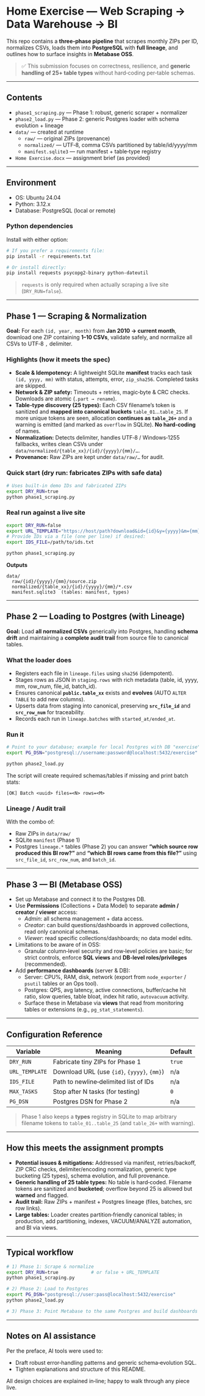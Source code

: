 # Home Exercise — Web Scraping → Data Warehouse → BI

This repo contains a **three‑phase pipeline** that scrapes monthly ZIPs per ID, normalizes CSVs, loads them into **PostgreSQL** with **full lineage**, and outlines how to surface insights in **Metabase OSS**.

> ✅ This submission focuses on correctness, resilience, and **generic handling of 25+ table types** without hard‑coding per‑table schemas.

---

## Contents

- `phase1_scraping.py` — Phase 1: robust, generic scraper + normalizer
- `phase2_load.py` — Phase 2: generic Postgres loader with schema evolution + lineage
- `data/` — created at runtime
  - `raw/` — original ZIPs (provenance)
  - `normalized/` — UTF‑8, comma CSVs partitioned by table/id/yyyy/mm
  - `manifest.sqlite3` — run manifest + table‑type registry
- `Home Exercise.docx` — assignment brief (as provided)

---

## Environment

- OS: Ubuntu 24.04
- Python: 3.12.x
- Database: PostgreSQL (local or remote)

### Python dependencies
Install with either option:

```bash
# If you prefer a requirements file:
pip install -r requirements.txt

# Or install directly:
pip install requests psycopg2-binary python-dateutil
```
> `requests` is only required when actually scraping a live site (`DRY_RUN=false`).

---

## Phase 1 — Scraping & Normalization

**Goal:** For each `(id, year, month)` from **Jan 2010 → current month**, download one ZIP containing **1–10 CSVs**, validate safely, and normalize all CSVs to UTF‑8 `,` delimiter.

### Highlights (how it meets the spec)
- **Scale & Idempotency:** A lightweight SQLite **manifest** tracks each task `(id, yyyy, mm)` with status, attempts, error, `zip_sha256`. Completed tasks are skipped.
- **Network & ZIP safety:** Timeouts + retries, magic‑byte & CRC checks. Downloads are atomic (`.part → rename`).
- **Table‑type discovery (25 types):** Each CSV filename’s token is sanitized and **mapped into canonical buckets** `table_01`…`table_25`. If more unique tokens are seen, allocation **continues as `table_26+`** and a warning is emitted (and marked as `overflow` in SQLite). **No hard‑coding** of names.
- **Normalization:** Detects delimiter, handles UTF‑8 / Windows‑1255 fallbacks, writes clean CSVs under `data/normalized/{table_xx}/{id}/{yyyy}/{mm}/…`.
- **Provenance:** Raw ZIPs are kept under `data/raw/…` for audit.

### Quick start (dry run: fabricates ZIPs with safe data)
```bash
# Uses built-in demo IDs and fabricated ZIPs
export DRY_RUN=true
python phase1_scraping.py
```

### Real run against a live site
```bash
export DRY_RUN=false
export URL_TEMPLATE="https://host/path?download&id={id}&y={yyyy}&m={mm}"
# Provide IDs via a file (one per line) if desired:
export IDS_FILE=/path/to/ids.txt

python phase1_scraping.py
```

**Outputs**
```
data/
  raw/{id}/{yyyy}/{mm}/source.zip
  normalized/{table_xx}/{id}/{yyyy}/{mm}/*.csv
  manifest.sqlite3  (tables: manifest, types)
```

---

## Phase 2 — Loading to Postgres (with Lineage)

**Goal:** Load **all normalized CSVs** generically into Postgres, handling **schema drift** and maintaining a **complete audit trail** from source file to canonical tables.

### What the loader does
- Registers each file in `lineage.files` using `sha256` (idempotent).
- Stages rows as JSON in `staging.rows` with rich metadata (table, id, yyyy, mm, row_num, file_id, batch_id).
- Ensures canonical **`public.table_xx`** exists and **evolves** (AUTO `ALTER TABLE` to add new columns).
- Upserts data from staging into canonical, preserving **`src_file_id`** and **`src_row_num`** for traceability.
- Records each run in `lineage.batches` with `started_at/ended_at`.

### Run it
```bash
# Point to your database; example for local Postgres with DB "exercise"
export PG_DSN="postgresql://username:password@localhost:5432/exercise"

python phase2_load.py
```

The script will create required schemas/tables if missing and print batch stats:
```
[OK] Batch <uuid> files=<N> rows=<M>
```

### Lineage / Audit trail
With the combo of:
- Raw ZIPs in `data/raw/`
- SQLite `manifest` (Phase 1)
- Postgres `lineage.*` tables (Phase 2)
you can answer **“which source row produced this BI row?”** and **“which BI rows came from this file?”** using `src_file_id`, `src_row_num`, and `batch_id`.

---

## Phase 3 — BI (Metabase OSS)

- Set up Metabase and connect it to the Postgres DB.
- Use **Permissions** (Collections + Data Model) to separate **admin / creator / viewer** access:
  - *Admin*: all schema management + data access.
  - *Creator*: can build questions/dashboards in approved collections, read only canonical schemas.
  - *Viewer*: read specific collections/dashboards; no data model edits.
- Limitations to be aware of in OSS:
  - Granular column‑level security and row‑level policies are basic; for strict controls, enforce **SQL views** and **DB‑level roles/privileges** (recommended).
- Add **performance dashboards** (server & DB):
  - Server: CPU%, RAM, disk, network (export from `node_exporter` / `psutil` tables or an Ops tool).
  - Postgres: QPS, avg latency, active connections, buffer/cache hit ratio, slow queries, table bloat, index hit ratio, `autovacuum` activity.
  - Surface these in Metabase via **views** that read from monitoring tables or extensions (e.g., `pg_stat_statements`).

---

## Configuration Reference

| Variable          | Meaning                                                | Default |
|-------------------|--------------------------------------------------------|---------|
| `DRY_RUN`         | Fabricate tiny ZIPs for Phase 1                        | `true`  |
| `URL_TEMPLATE`    | Download URL (use `{id}`, `{yyyy}`, `{mm}`)            | n/a     |
| `IDS_FILE`        | Path to newline‑delimited list of IDs                  | n/a     |
| `MAX_TASKS`       | Stop after N tasks (for testing)                       | `0`     |
| `PG_DSN`          | Postgres DSN for Phase 2                               | n/a     |

> Phase 1 also keeps a **types** registry in SQLite to map arbitrary filename tokens to `table_01..table_25` (and `table_26+` with warning).

---

## How this meets the assignment prompts

- **Potential issues & mitigations:** Addressed via manifest, retries/backoff, ZIP CRC checks, delimiter/encoding normalization, generic type bucketing (25 types), schema evolution, and full provenance.
- **Generic handling of 25 table types:** No table is hard‑coded. Filename tokens are sanitized and **bucketed**; overflow beyond 25 is allowed but **warned** and flagged.
- **Audit trail:** Raw ZIPs + manifest + Postgres lineage (files, batches, src row links).
- **Large tables:** Loader creates partition‑friendly canonical tables; in production, add partitioning, indexes, VACUUM/ANALYZE automation, and BI via views.

---

## Typical workflow

```bash
# 1) Phase 1: Scrape & normalize
export DRY_RUN=true            # or false + URL_TEMPLATE
python phase1_scraping.py

# 2) Phase 2: Load to Postgres
export PG_DSN="postgresql://user:pass@localhost:5432/exercise"
python phase2_load.py

# 3) Phase 3: Point Metabase to the same Postgres and build dashboards
```

---

## Notes on AI assistance

Per the preface, AI tools were used to:
- Draft robust error‑handling patterns and generic schema‑evolution SQL.
- Tighten explanations and structure of this README.

All design choices are explained in‑line; happy to walk through any piece live.
